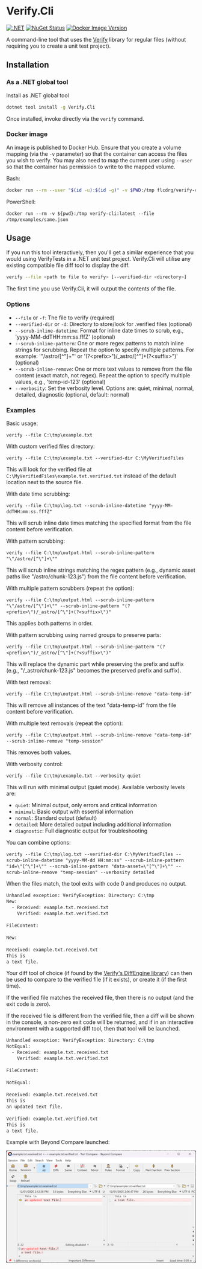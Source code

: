 # Verify.Cli

[![.NET](https://github.com/flcdrg/Verify.Cli/actions/workflows/dotnet.yml/badge.svg)](https://github.com/flcdrg/Verify.Cli/actions/workflows/dotnet.yml)
[![NuGet Status](https://img.shields.io/nuget/v/Verify.Cli.svg?label=Verify.Cli)](https://www.nuget.org/packages/Verify.Cli/)
[![Docker Image Version](https://img.shields.io/docker/v/flcdrg/verify-cli?sort=semver&arch=amd64&label=Docker)](https://hub.docker.com/r/flcdrg/verify-cli)

A command-line tool that uses the [Verify](https://github.com/VerifyTests/Verify) library for regular files (without requiring you to create a unit test project).

## Installation

### As a .NET global tool

Install as .NET global tool

```bash
dotnet tool install -g Verify.Cli
```

Once installed, invoke directly via the `verify` command.

### Docker image

An image is published to Docker Hub. Ensure that you create a volume mapping (via the `-v` parameter) so that the container can access the files you wish to verify. You may also need to map the current user using `--user` so that the container has permission to write to the mapped volume.

Bash:

```bash
docker run --rm --user "$(id -u):$(id -g)" -v $PWD:/tmp flcdrg/verify-cli --file /tmp/examples/same.json
```

PowerShell:

```pwsh
docker run --rm -v ${pwd}:/tmp verify-cli:latest --file /tmp/examples/same.json
```

## Usage

If you run this tool interactively, then you'll get a similar experience that you would using VerifyTests in a .NET unit test project. Verify.Cli will utilise any existing compatible file diff tool to display the diff.

```bash
verify --file <path to file to verify> [--verified-dir <directory>]
```

The first time you use Verify.Cli, it will output the contents of the file.

### Options

- `--file` or `-f`: The file to verify (required)
- `--verified-dir` or `-d`: Directory to store/look for .verified files (optional)
- `--scrub-inline-datetime`: Format for inline date times to scrub, e.g., 'yyyy-MM-ddTHH:mm:ss.fffZ' (optional)
- `--scrub-inline-pattern`: One or more regex patterns to match inline strings for scrubbing. Repeat the option to specify multiple patterns. For example: '"/astro/[^"]+"' or '(?&lt;prefix&gt;")/_astro/[^"]+(?&lt;suffix&gt;")' (optional)
- `--scrub-inline-remove`: One or more text values to remove from the file content (exact match, not regex). Repeat the option to specify multiple values, e.g., 'temp-id-123' (optional)
- `--verbosity`: Set the verbosity level. Options are: quiet, minimal, normal, detailed, diagnostic (optional, default: normal)

### Examples

Basic usage:

```pwsh
verify --file C:\tmp\example.txt
```

With custom verified files directory:

```pwsh
verify --file C:\tmp\example.txt --verified-dir C:\MyVerifiedFiles
```

This will look for the verified file at `C:\MyVerifiedFiles\example.txt.verified.txt` instead of the default location next to the source file.

With date time scrubbing:

```pwsh
verify --file C:\tmp\log.txt --scrub-inline-datetime "yyyy-MM-ddTHH:mm:ss.fffZ"
```

This will scrub inline date times matching the specified format from the file content before verification.

With pattern scrubbing:

```pwsh
verify --file C:\tmp\output.html --scrub-inline-pattern "\"/astro/[^\"]+\""
```

This will scrub inline strings matching the regex pattern (e.g., dynamic asset paths like "/astro/chunk-123.js") from the file content before verification.

With multiple pattern scrubbers (repeat the option):

```pwsh
verify --file C:\tmp\output.html --scrub-inline-pattern "\"/astro/[^\"]+\"" --scrub-inline-pattern "(?<prefix>\")/_astro/[^\"]+(?<suffix>\")"
```

This applies both patterns in order.

With pattern scrubbing using named groups to preserve parts:

```pwsh
verify --file C:\tmp\output.html --scrub-inline-pattern "(?<prefix>\")/_astro/[^\"]+(?<suffix>\")"
```

This will replace the dynamic part while preserving the prefix and suffix (e.g., "/_astro/chunk-123.js" becomes the preserved prefix and suffix).

With text removal:

```pwsh
verify --file C:\tmp\output.html --scrub-inline-remove "data-temp-id"
```

This will remove all instances of the text "data-temp-id" from the file content before verification.

With multiple text removals (repeat the option):

```pwsh
verify --file C:\tmp\output.html --scrub-inline-remove "data-temp-id" --scrub-inline-remove "temp-session"
```

This removes both values.

With verbosity control:

```pwsh
verify --file C:\tmp\example.txt --verbosity quiet
```

This will run with minimal output (quiet mode). Available verbosity levels are:

- `quiet`: Minimal output, only errors and critical information
- `minimal`: Basic output with essential information
- `normal`: Standard output (default)
- `detailed`: More detailed output including additional information
- `diagnostic`: Full diagnostic output for troubleshooting

You can combine options:

```pwsh
verify --file C:\tmp\log.txt --verified-dir C:\MyVerifiedFiles --scrub-inline-datetime "yyyy-MM-dd HH:mm:ss" --scrub-inline-pattern "id=\"[^\"]+\"" --scrub-inline-pattern "data-asset=\"[^\"]+\"" --scrub-inline-remove "temp-session" --verbosity detailed
```

When the files match, the tool exits with code 0 and produces no output.

```text
Unhandled exception: VerifyException: Directory: C:\tmp
New:
  - Received: example.txt.received.txt
    Verified: example.txt.verified.txt

FileContent:

New:

Received: example.txt.received.txt
This is
a text file.
```

Your diff tool of choice (if found by the [Verify's DiffEngine library](https://github.com/VerifyTests/DiffEngine#supported-tools)) can then be used to compare to the verified file (if it exists), or create it (if the first time).

If the verified file matches the received file, then there is no output (and the exit code is zero).

If the received file is different from the verified file, then a diff will be shown in the console, a non-zero exit code will be returned, and if in an interactive environment with a supported diff tool, then that tool will be launched.

```text
Unhandled exception: VerifyException: Directory: C:\tmp
NotEqual:
  - Received: example.txt.received.txt
    Verified: example.txt.verified.txt

FileContent:

NotEqual:

Received: example.txt.received.txt
This is
an updated text file.

Verified: example.txt.verified.txt
This is
a text file.
```

Example with Beyond Compare launched:

<!-- Use full URL so image is rendered on nuget.org package page too -->
![Screenshot of using Beyond Compare to see differences in files](https://raw.githubusercontent.com/flcdrg/Verify.Cli/refs/heads/main/beyond-compare.png)
